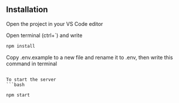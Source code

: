 
## Installation

Open the project in your VS Code editor 

Open terminal (ctrl+`) and write 
```bash
npm install
```
Copy .env.example to a new file and rename it to .env, then write this command in terminal 
```

To start the server 
```bash

npm start
```

